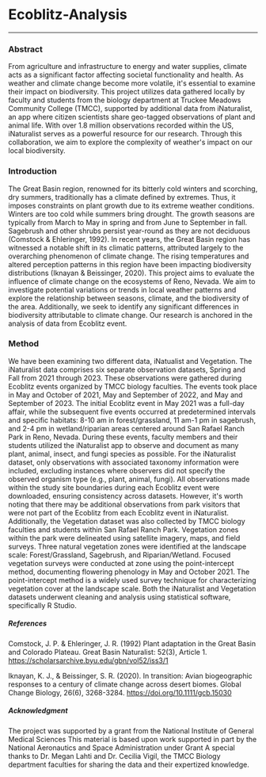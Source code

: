 # Ecoblitz-Analysis

---

### Abstract 

From agriculture and infrastructure to energy and water supplies, climate acts as a significant factor affecting societal functionality and health. As weather and climate change become more volatile, it's essential to examine their impact on biodiversity. This project utilizes data gathered locally by faculty and students from the biology department at Truckee Meadows Community College (TMCC), supported by additional data from iNaturalist, an app where citizen scientists share geo-tagged observations of plant and animal life. With over 1.8 million observations recorded within the US, iNaturalist serves as a powerful resource for our research. Through this collaboration, we aim to explore the complexity of weather's impact on our local biodiversity.

### Introduction

The Great Basin region, renowned for its bitterly cold winters and scorching, dry summers, traditionally has a climate defined by extremes. Thus, it imposes constraints on plant growth due to its extreme weather conditions. Winters are too cold while summers bring drought. The growth seasons are typically from March to May in spring and from June to September in fall. Sagebrush and other shrubs persist year-round as they are not deciduous (Comstock & Ehleringer, 1992). 
In recent years, the Great Basin region has witnessed a notable shift in its climatic patterns, attributed largely to the overarching phenomenon of climate change. The rising temperatures and altered perception patterns in this region have been impacting biodiversity distributions (Iknayan & Beissinger, 2020).
This project aims to evaluate the influence of climate change on the ecosystems of Reno, Nevada. We aim to investigate potential variations or trends in local weather patterns and explore the relationship between seasons, climate, and the biodiversity of the area. Additionally, we seek to identify any significant differences in biodiversity attributable to climate change. Our research is anchored in the analysis of data from Ecoblitz event.

### Method

We have been examining two different data, iNatualist and Vegetation. 
The iNaturalist data comprises six separate observation datasets, Spring and Fall from 2021 through 2023. These observations were gathered during Ecoblitz events organized by TMCC biology faculties. The events took place in May and October of 2021, May and September of 2022, and May and September of 2023. The initial Ecoblitz event in May 2021 was a full-day affair, while the subsequent five events occurred at predetermined intervals and specific habitats: 8-10 am in forest/grassland, 11 am-1 pm in sagebrush, and 2-4 pm in wetland/riparian areas centered around San Rafael Ranch Park in Reno, Nevada. During these events, faculty members and their students utilized the iNaturalist app to observe and document as many plant, animal, insect, and fungi species as possible.
For the iNaturalist dataset, only observations with associated taxonomy information were included, excluding instances where observers did not specify the observed organism type (e.g., plant, animal, fungi). All observations made within the study site boundaries during each Ecoblitz event were downloaded, ensuring consistency across datasets. However, it's worth noting that there may be additional observations from park visitors that were not part of the Ecoblitz from each Ecoblitz event in iNaturalist.
Additionally, the Vegetation dataset was also collected by TMCC biology faculties and students within San Rafael Ranch Park. Vegetation zones within the park were delineated using satellite imagery, maps, and field surveys. Three natural vegetation zones were identified at the landscape scale: Forest/Grassland, Sagebrush, and Riparian/Wetland. Focused vegetation surveys were conducted at zone using the point-intercept method, documenting flowering phenology in May and October 2021. The point-intercept method is a widely used survey technique for characterizing vegetation cover at the landscape scale.
Both the iNaturalist and Vegetation datasets underwent cleaning and analysis using statistical software, specifically R Studio.


##### References

Comstock, J. P. & Ehleringer, J. R. (1992) Plant adaptation in the Great Basin and Colorado Plateau. Great Basin Naturalist: 52(3), Article 1. https://scholarsarchive.byu.edu/gbn/vol52/iss3/1

Iknayan, K. J., & Beissinger, S. R. (2020). In transition: Avian biogeographic responses to a century of climate change across desert biomes. Global Change Biology, 26(6), 3268-3284. https://doi.org/10.1111/gcb.15030


##### Acknowledgment 

The project was supported by a grant from the National Institute of General Medical Sciences 
This material is based upon work supported in part by the National Aeronautics and Space Administration under Grant 
A special thanks to Dr. Megan Lahti and Dr. Cecilia Vigil, the TMCC Biology department faculties for sharing the data and their expertized knowledge.

